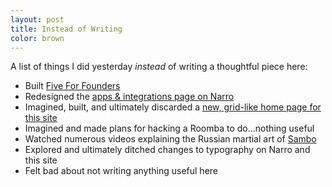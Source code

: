 ```yaml
---
layout: post
title: Instead of Writing
color: brown
---
```

A list of things I did yesterday _instead_ of writing a thoughtful piece here:

- Built [Five For Founders](http://fives.andjosh.com)
- Redesigned the [apps & integrations page on Narro](//www.narro.co/apps)
- Imagined, built, and ultimately discarded a [new, grid-like home page for this site](/grid)
- Imagined and made plans for hacking a Roomba to do...nothing useful
- Watched numerous videos explaining the Russian martial art of [Sambo](https://en.m.wikipedia.org/wiki/Sambo_(martial_art))
- Explored and ultimately ditched changes to typography on Narro and this site
- Felt bad about not writing anything useful here
